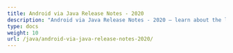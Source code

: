 ```yaml
---
title: Android via Java Release Notes - 2020
description: "Android via Java Release Notes - 2020 – learn about the latest updates and fixes."
type: docs
weight: 10
url: /java/android-via-java-release-notes-2020/
---
```



